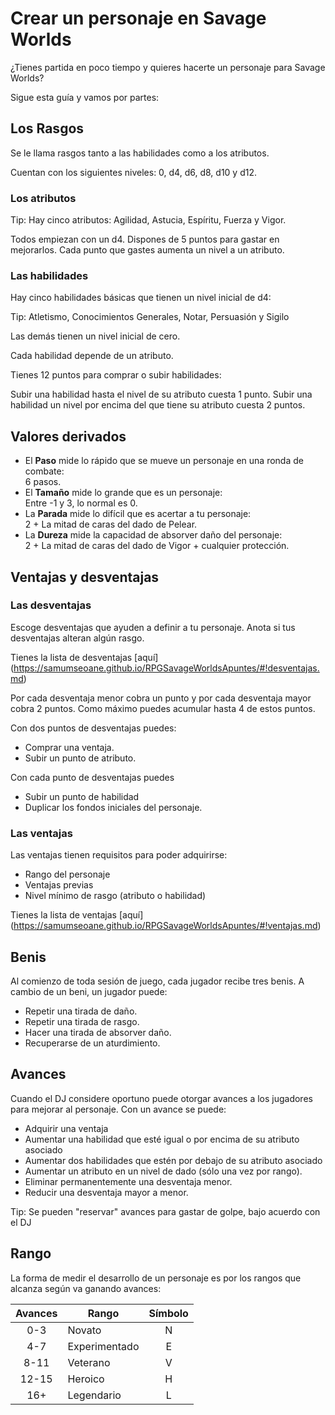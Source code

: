 
Crear un personaje en Savage Worlds
===================================

¿Tienes partida en poco tiempo y quieres hacerte un personaje para Savage Worlds?


Sigue esta guía y vamos por partes:


Los Rasgos
------------

Se le llama rasgos tanto a las habilidades como a los atributos.

Cuentan con los siguientes niveles: 0, d4, d6, d8, d10 y d12.

### Los atributos

Tip: Hay cinco atributos: Agilidad, Astucia, Espíritu, Fuerza y Vigor.

Todos empiezan con un d4.
Dispones de 5 puntos para gastar en mejorarlos.
Cada punto que gastes aumenta un nivel a un atributo. 


### Las habilidades


Hay cinco habilidades básicas que tienen un nivel inicial de d4:

Tip: Atletismo, Conocimientos Generales, Notar, Persuasión y Sigilo

Las demás tienen un nivel inicial de cero. 

Cada habilidad depende de un atributo. 

Tienes 12 puntos para comprar o subir habilidades:

Subir una habilidad hasta el nivel de su atributo cuesta 1 punto.
Subir una habilidad un nivel por encima del que tiene su atributo cuesta 2 puntos.


Valores derivados
------------
 - El **Paso** mide lo rápido que se mueve un personaje en una ronda de combate:   
     6 pasos.  
 - El **Tamaño** mide lo grande que es un personaje:  
     Entre -1 y 3, lo normal es 0.  
 - La **Parada** mide lo difícil que es acertar a tu personaje:  
     2 + La mitad de caras del dado de Pelear.  
 - La **Dureza** mide la capacidad de absorver daño del personaje:  
     2 + La mitad de caras del dado de Vigor + cualquier protección.  


Ventajas y desventajas
------------
### Las desventajas

Escoge desventajas que ayuden a definir a tu personaje.
Anota si tus desventajas alteran algún rasgo.

Tienes la lista de desventajas [aquí] (https://samumseoane.github.io/RPGSavageWorldsApuntes/#!desventajas.md)

Por cada desventaja menor cobra un punto y por cada desventaja mayor cobra 2 puntos. 
Como máximo puedes acumular hasta 4 de estos puntos. 

Con dos puntos de desventajas puedes: 
 - Comprar una ventaja.
 - Subir un punto de atributo.

Con cada punto de desventajas puedes
 - Subir un punto de habilidad
 - Duplicar los fondos iniciales del personaje.

### Las ventajas

Las ventajas tienen requisitos para poder adquirirse: 
- Rango del personaje
- Ventajas previas
- Nivel mínimo de rasgo (atributo o habilidad)

Tienes la lista de ventajas [aquí] (https://samumseoane.github.io/RPGSavageWorldsApuntes/#!ventajas.md)


Benis
------------

Al comienzo de toda sesión de juego, cada jugador recibe tres benis.
A cambio de un beni, un jugador puede: 
 - Repetir una tirada de daño.
 - Repetir una tirada de rasgo.
 - Hacer una tirada de absorver daño.
 - Recuperarse de un aturdimiento.


Avances
-----

Cuando el DJ considere oportuno puede otorgar avances a los jugadores para mejorar al personaje. 
Con un avance se puede: 
* Adquirir una ventaja
* Aumentar una habilidad que esté igual o por encima de su atributo asociado
* Aumentar dos habilidades que estén por debajo de su atributo asociado
* Aumentar un atributo en un nivel de dado (sólo una vez por rango).
* Eliminar permanentemente una desventaja menor.
* Reducir una desventaja mayor a menor.

Tip: Se pueden "reservar" avances para gastar de golpe, bajo acuerdo con el DJ


Rango
------

La forma de medir el desarrollo de un personaje es por los rangos que alcanza según va ganando avances:

| Avances | Rango | Símbolo |
| :----: | ---- | :----: |
| 0-3 | Novato| N |
|4-7 | Experimentado| E |
|8-11 |Veterano | V |
|12-15 |Heroico | H |
|16+ | Legendario | L |




      



      













